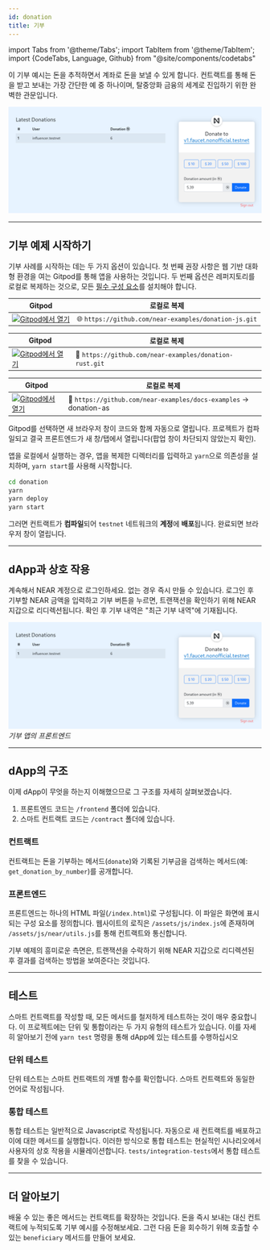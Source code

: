 ```yaml
---
id: donation
title: 기부
---
```

import Tabs from '@theme/Tabs';
import TabItem from '@theme/TabItem';
import {CodeTabs, Language, Github} from "@site/components/codetabs"

이 기부 예시는 돈을 추적하면서 계좌로 돈을 보낼 수 있게 합니다. 컨트랙트를 통해 돈을 받고 보내는 가장 간단한 예 중 하나이며, 탈중앙화 금융의 세계로 진입하기 위한 완벽한 관문입니다.

![img](/docs/assets/examples/donation.png)

---

## 기부 예제 시작하기

기부 사례를 시작하는 데는 두 가지 옵션이 있습니다. 첫 번째 권장 사항은 웹 기반 대화형 환경을 여는 Gitpod를 통해 앱을 사용하는 것입니다. 두 번째 옵션은 레퍼지토리를 로컬로 복제하는 것으로, 모든 [필수 구성 요소](../../2.develop/prerequisites.md)를 설치해야 합니다.

<Tabs className="language-tabs" groupId="code-tabs">
  <TabItem value="🌐 JavaScript" >

  | Gitpod                                                                                                                                                                               | 로컬로 복제                                                    |
  | ------------------------------------------------------------------------------------------------------------------------------------------------------------------------------------ | ----------------------------------------------------------------- |
  | <a href="https://gitpod.io/#https://github.com/near-examples/donation-js"><img src="https://gitpod.io/button/open-in-gitpod.svg" alt="Gitpod에서 열기" /></a> | 🌐 `https://github.com/near-examples/donation-js.git` |

  </TabItem>
  <TabItem value="🦀 Rust">

| Gitpod                                                                                                                                                                               | 로컬로 복제                                                     |
| ------------------------------------------------------------------------------------------------------------------------------------------------------------------------------------ | ----------------------------------------------------------------- |
| <a href="https://gitpod.io/#https://github.com/near-examples/donation-rust"><img src="https://gitpod.io/button/open-in-gitpod.svg" alt="Gitpod에서 열기" /></a> | 🦀 `https://github.com/near-examples/donation-rust.git` |

  </TabItem>
<TabItem value="🚀 AssemblyScript" >

  | Gitpod                                                                                                                                                                               | 로컬로 복제                                                     |
  | ------------------------------------------------------------------------------------------------------------------------------------------------------------------------------------ | ----------------------------------------------------------------- |
  | <a href="https://gitpod.io/#https://github.com/near-examples/docs-examples/blob/main/donation-as"><img src="https://gitpod.io/button/open-in-gitpod.svg" alt="Gitpod에서 열기" /></a> | 🚀 `https://github.com/near-examples/docs-examples` -> donation-as |

  </TabItem>

</Tabs>

Gitpod를 선택하면 새 브라우저 창이 코드와 함께 자동으로 열립니다. 프로젝트가 컴파일되고 결국 프론트엔드가 새 창/탭에서 열립니다(팝업 창이 차단되지 않았는지 확인).

앱을 로컬에서 실행하는 경우, 앱을 복제한 디렉터리를 입력하고 `yarn`으로 의존성을 설치하며, `yarn start`를 사용해 시작합니다.


```bash
cd donation
yarn
yarn deploy
yarn start
```

그러면 컨트랙트가 **컴파일**되어 `testnet` 네트워크의 **계정**에 **배포**됩니다. 완료되면 브라우저 창이 열립니다.

---

## dApp과 상호 작용
계속해서 NEAR 계정으로 로그인하세요. 없는 경우 즉시 만들 수 있습니다. 로그인 후 기부할 NEAR 금액을 입력하고 기부 버튼을 누르면, 트랜잭션을 확인하기 위해 NEAR 지갑으로 리디렉션됩니다. 확인 후 기부 내역은 "최근 기부 내역"에 기재됩니다.


![img](/docs/assets/examples/donation.png)
*기부 앱의 프론트엔드*

---

## dApp의 구조

이제 dApp이 무엇을 하는지 이해했으므로 그 구조를 자세히 살펴보겠습니다.

1. 프론트엔드 코드는 `/frontend` 폴더에 있습니다.
2. 스마트 컨트랙트 코드는 `/contract` 폴더에 있습니다.

### 컨트랙트
컨트랙트는 돈을 기부하는 메서드(`donate`)와 기록된 기부금을 검색하는 메서드(예: `get_donation_by_number`)를 공개합니다.

<CodeTabs>
  <Language value="🌐 JavaScript" language="ts">
    <Github fname="contract.ts" 
            url="https://github.com/near-examples/donation-js/blob/master/contract/src/contract.ts"
            start="16" end="44" />
  </Language>
  <Language value="🦀 Rust" language="rust">
    <Github fname="lib.rs"
            url="https://github.com/near-examples/donation-rust/blob/main/contract/src/donation.rs"
            start="21" end="50" />
  </Language>
  <Language value="🚀 AssemblyScript" language="ts">
    <Github fname="index.ts"
            url="https://github.com/near-examples/docs-examples/blob/main/donation-as/contract/assembly/index.ts"
            start="11" end="34"/>
  </Language>
</CodeTabs>


### 프론트엔드
프론트엔드는 하나의 HTML 파일(`/index.html`)로 구성됩니다. 이 파일은 화면에 표시되는 구성 요소를 정의합니다. 웹사이트의 로직은 `/assets/js/index.js`에 존재하며 `/assets/js/near/utils.js`를 통해 컨트랙트와 통신합니다.

기부 예제의 흥미로운 측면은, 트랜잭션을 수락하기 위해 NEAR 지갑으로 리디렉션된 후 결과를 검색하는 방법을 보여준다는 것입니다.


<CodeTabs>
  <Language value="🌐 JavaScript" language="js">
    <Github fname="index.js"
            url="https://github.com/near-examples/donation-js/blob/master/frontend/index.js"
            start="74" end="81" />
    <Github fname="near-interface.js"
            url="https://github.com/near-examples/donation-js/blob/master/frontend/near-interface.js"
            start="29" end="32" />
    <Github fname="near-wallet.js"
            url="https://github.com/near-examples/donation-js/blob/master/frontend/near-wallet.js"
            start="105" end="113" />
  </Language>
</CodeTabs>

---

## 테스트

스마트 컨트랙트를 작성할 때, 모든 메서드를 철저하게 테스트하는 것이 매우 중요합니다. 이 프로젝트에는 단위 및 통합이라는 두 가지 유형의 테스트가 있습니다. 이를 자세히 알아보기 전에 `yarn test` 명령을 통해 dApp에 있는 테스트를 수행하십시오

### 단위 테스트

단위 테스트는 스마트 컨트랙트의 개별 함수를 확인합니다. 스마트 컨트랙트와 동일한 언어로 작성됩니다.

<CodeTabs>
  <Language value="🦀 Rust" language="rust">
    <Github fname="lib.rs"
            url="https://github.com/near-examples/donation-rust/blob/main/contract/src/lib.rs"
            start="63" end="92" />
  </Language>
  <Language value="🚀 AssemblyScript" language="ts">
    <Github fname="main.spec.ts"
            url="https://github.com/near-examples/docs-examples/blob/main/donation-as/contract/assembly/__tests__/donation.spec.ts"
            start="16" end="43" />
  </Language>
</CodeTabs>

### 통합 테스트

통합 테스트는 일반적으로 Javascript로 작성됩니다. 자동으로 새 컨트랙트를 배포하고 이에 대한 메서드를 실행합니다. 이러한 방식으로 통합 테스트는 현실적인 시나리오에서 사용자의 상호 작용을 시뮬레이션합니다. `tests/integration-tests`에서 통합 테스트를 찾을 수 있습니다.

<CodeTabs>
  <Language value="🌐 JavaScript" language="rust">
    <Github fname="main.test.js"
            url="https://github.com/near-examples/donation-js/blob/master/integration-tests/src/main.ava.ts"
            start="50" end="73" />
  </Language>
</CodeTabs>

---

## 더 알아보기

배울 수 있는 좋은 메서드는 컨트랙트를 확장하는 것입니다. 돈을 즉시 보내는 대신 컨트랙트에 누적되도록 기부 예시를 수정해보세요. 그런 다음 돈을 회수하기 위해 호출할 수 있는 `beneficiary` 메서드를 만들어 보세요.